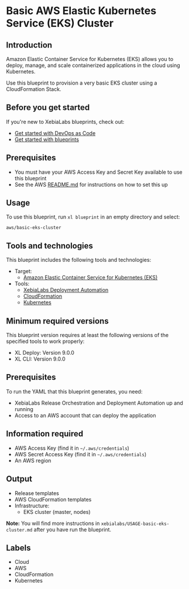 # Basic AWS Elastic Kubernetes Service (EKS) Cluster

## Introduction

Amazon Elastic Container Service for Kubernetes (EKS) allows you to deploy, manage, and scale containerized applications in the cloud using Kubernetes.

Use this blueprint to provision a very basic EKS cluster using a CloudFormation Stack.

## Before you get started

If you're new to XebiaLabs blueprints, check out:

* [Get started with DevOps as Code](https://docs.xebialabs.com/xl-release/concept/get-started-with-devops-as-code.html)
* [Get started with blueprints](https://docs.xebialabs.com/xl-release/concept/get-started-with-blueprints.html)

## Prerequisites

* You must have your AWS Access Key and Secret Key available to use this blueprint
* See the AWS [README.md](https://github.com/xebialabs/blueprints/blob/master/aws/README.md) for instructions on how to set this up

## Usage

To use this blueprint, run `xl blueprint` in an empty directory and select:

```plain
aws/basic-eks-cluster
```

## Tools and technologies

This blueprint includes the following tools and technologies:

* Target:
  * [Amazon Elastic Container Service for Kubernetes (EKS)](https://aws.amazon.com/eks/)
* Tools:
  * [XebiaLabs Deployment Automation](https://xebialabs.com/products/xl-deploy/)
  * [CloudFormation](https://aws.amazon.com/cloudformation/)
  * [Kubernetes](https://kubernetes.io/)

## Minimum required versions

This blueprint version requires at least the following versions of the specified tools to work properly:

* XL Deploy: Version 9.0.0
* XL CLI: Version 9.0.0

## Prerequisites

To run the YAML that this blueprint generates, you need:

* XebiaLabs Release Orchestration and Deployment Automation up and running
* Access to an AWS account that can deploy the application

## Information required

* AWS Access Key (find it in `~/.aws/credentials`)
* AWS Secret Access Key (find it in `~/.aws/credentials`)
* An AWS region

## Output

* Release templates
* AWS CloudFormation templates
* Infrastructure:
  * EKS cluster (master, nodes)

**Note:** You will find more instructions in `xebialabs/USAGE-basic-eks-cluster.md` after you have run the blueprint.

## Labels

* Cloud
* AWS
* CloudFormation
* Kubernetes

